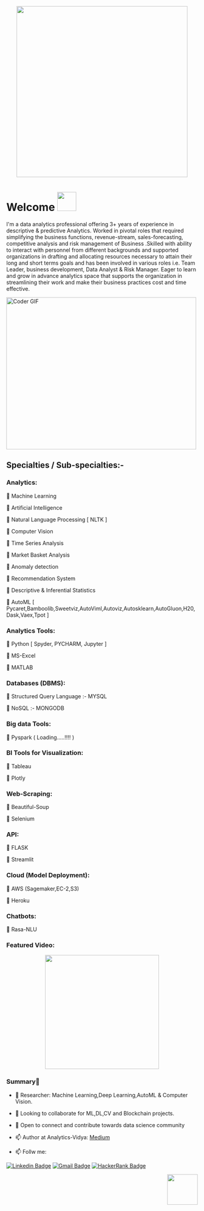 <p  align="center"><img height="450" src = "https://media.giphy.com/media/m9vR4n6NNzWJGn9mO7/giphy.gif"></p>

# Welcome <img src="https://media.giphy.com/media/mGcNjsfWAjY5AEZNw6/giphy.gif" width="50">
I'm a data analytics professional offering 3+ years of experience in descriptive & predictive Analytics. Worked in pivotal roles that required simplifying the business functions, revenue-stream, sales-forecasting, competitive analysis and risk management of Business .Skilled with ability to interact with personnel from different backgrounds and supported organizations in drafting and allocating resources necessary to attain their long and short terms goals and has been involved in various roles i.e. Team Leader, business development, Data Analyst & Risk Manager.
Eager to learn and grow in advance analytics space that supports the organization in streamlining their work and make their business practices cost and time effective.

<img src="https://media.giphy.com/media/SWoSkN6DxTszqIKEqv/giphy.gif" alt="Coder GIF" width="500" height="400">

## Specialties / Sub-specialties:-

### Analytics:
 Machine Learning

 Artificial Intelligence

 Natural Language Processing [ NLTK ]

 Computer Vision

 Time Series Analysis

 Market Basket Analysis

 Anomaly detection

 Recommendation System

 Descriptive & Inferential Statistics

 AutoML [ Pycaret,Bamboolib,Sweetviz,AutoViml,Autoviz,Autosklearn,AutoGluon,H20,Dask,Vaex,Tpot ]

### Analytics Tools:
 Python [ Spyder, PYCHARM, Jupyter ]

 MS-Excel

 MATLAB

### Databases (DBMS):
 Structured Query Language :- MYSQL

 NoSQL :- MONGODB

### Big data Tools:
 Pyspark ( Loading.....!!!! )

### BI Tools for Visualization:
 Tableau

 Plotly

### Web-Scraping:
 Beautiful-Soup

 Selenium

### API:
 FLASK

 Streamlit

### Cloud (Model Deployment):
 AWS (Sagemaker,EC-2,S3)

 Heroku

### Chatbots:
 Rasa-NLU

### Featured Video:
<p  align="center"><img height="300" src = "https://media.giphy.com/media/ih4Cuk0i9R2W152Ljr/giphy.gif"></p>

### Summary👋
- 🔭 Researcher: Machine Learning,Deep Learning,AutoML & Computer Vision.
- 👯 Looking to collaborate for ML,DL,CV and Blockchain projects.
- 💬 Open to connect and contribute towards data science community

- 📫 Author at Analytics-Vidya: [Medium](https://medium.com/@piyushpathak03) 
- 📫 Follw me: 

[![Linkedin Badge](https://img.shields.io/badge/-PiyushPathak-blue?style=flat-square&logo=Linkedin&logoColor=white&link=https://www.linkedin.com/in/piyushpathak03/)](https://www.linkedin.com/in/piyushpathak03/)
[![Gmail Badge](https://img.shields.io/badge/-PiyushPathak-c14438?style=flat-circle&logo=Gmail&logoColor=white&link=mailto:anirudhrapathak@gmail.com)](mailto:anirudhrapathak@gmail.com)
[![HackerRank Badge](https://img.shields.io/badge/-PiyushPathak-black?style=flat-square&logo=HackerRank&logoColor=white&link=https://www.hackerrank.com/PIYUSHPATHAK)](https://www.hackerrank.com/PIYUSHPATHAK)
<p  align="right"><img height="80" src = "https://media.giphy.com/media/l3URDstnIjBNY7rwLB/giphy.gif"></p>


